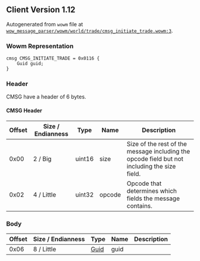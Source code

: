 ## Client Version 1.12

Autogenerated from `wowm` file at [`wow_message_parser/wowm/world/trade/cmsg_initiate_trade.wowm:3`](https://github.com/gtker/wow_messages/tree/main/wow_message_parser/wowm/world/trade/cmsg_initiate_trade.wowm#L3).

### Wowm Representation
```rust,ignore
cmsg CMSG_INITIATE_TRADE = 0x0116 {
    Guid guid;
}
```
### Header
CMSG have a header of 6 bytes.

#### CMSG Header
| Offset | Size / Endianness | Type   | Name   | Description |
| ------ | ----------------- | ------ | ------ | ----------- |
| 0x00   | 2 / Big           | uint16 | size   | Size of the rest of the message including the opcode field but not including the size field.|
| 0x02   | 4 / Little        | uint32 | opcode | Opcode that determines which fields the message contains.|
### Body
| Offset | Size / Endianness | Type | Name | Description |
| ------ | ----------------- | ---- | ---- | ----------- |
| 0x06 | 8 / Little | [Guid](../spec/packed-guid.md) | guid |  |
